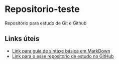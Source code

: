 # Repositorio-teste
Repositório para estudo de Git e Github

## Links úteis
* [Link para guia de sintaxe básica em MarkDown](https://www.markdownguide.org/basic-syntax) 
* [Link para o esse repositorio de estudo no GitHub](https://github.com/KiyoshiIto/Repositorio-teste)
